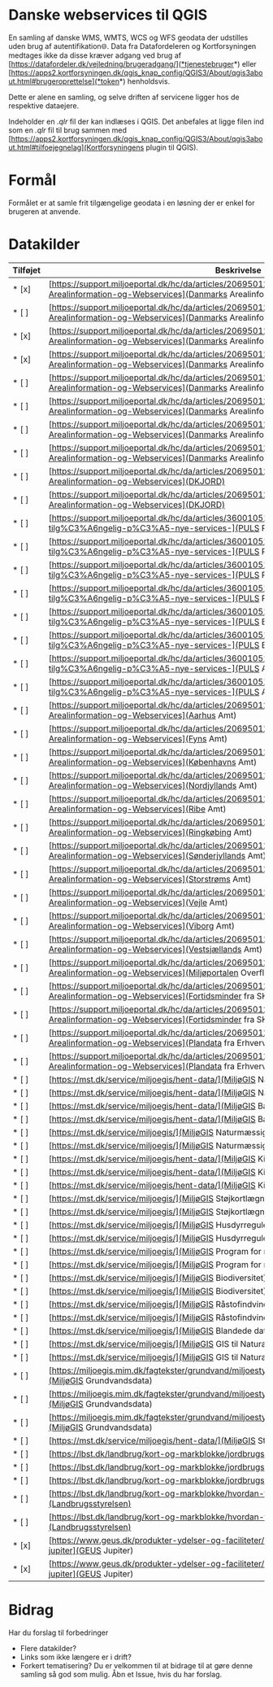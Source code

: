 # Danske webservices til QGIS
En samling af danske WMS, WMTS, WCS og WFS geodata der udstilles uden brug af autentifikation:globe_with_meridians:.
Data fra Datafordeleren og Kortforsyningen medtages ikke da disse kræver adgang ved brug af [https://datafordeler.dk/vejledning/brugeradgang/](*tjenestebruger*) eller [https://apps2.kortforsyningen.dk/qgis_knap_config/QGIS3/About/qgis3about.html#brugeroprettelse](*token*) henholdsvis.

Dette er alene en samling, og selve driften af servicene ligger hos de respektive dataejere.

Indeholder en *.qlr* fil der kan indlæses i QGIS.
Det anbefales at ligge filen ind som en *.qlr* fil til brug sammen med [https://apps2.kortforsyningen.dk/qgis_knap_config/QGIS3/About/qgis3about.html#tilfoejegnelag](Kortforsyningens plugin til QGIS).

# Formål
Formålet er at samle frit tilgængelige geodata i en løsning der er enkel for brugeren at anvende.

# Datakilder
Tilføjet | Beskrivelse | Type
---------|-------------|-----
* [x] | [https://support.miljoeportal.dk/hc/da/articles/206950129-Webservices-Arealinformation-Arealinformation-og-Webservices](Danmarks Arealinformation - DAIdb) | WMS
* [ ] | [https://support.miljoeportal.dk/hc/da/articles/206950129-Webservices-Arealinformation-Arealinformation-og-Webservices](Danmarks Arealinformation - DAIdb)  | WFS
* [x] | [https://support.miljoeportal.dk/hc/da/articles/206950129-Webservices-Arealinformation-Arealinformation-og-Webservices](Danmarks Arealinformation - DAI - Natur) | WMS
* [x] | [https://support.miljoeportal.dk/hc/da/articles/206950129-Webservices-Arealinformation-Arealinformation-og-Webservices](Danmarks Arealinformation - DAI - Natur) | WFS
* [ ] | [https://support.miljoeportal.dk/hc/da/articles/206950129-Webservices-Arealinformation-Arealinformation-og-Webservices](Danmarks Arealinformation - DAI - Landbrugsdrift) | WMS
* [ ] | [https://support.miljoeportal.dk/hc/da/articles/206950129-Webservices-Arealinformation-Arealinformation-og-Webservices](Danmarks Arealinformation - DAI - Landbrugsdrift) | WFS
* [ ] | [https://support.miljoeportal.dk/hc/da/articles/206950129-Webservices-Arealinformation-Arealinformation-og-Webservices](Danmarks Arealinformation - DAI - Husdyr) | WMS
* [ ] | [https://support.miljoeportal.dk/hc/da/articles/206950129-Webservices-Arealinformation-Arealinformation-og-Webservices](Danmarks Arealinformation - DAI - Husdyr) | WFS
* [ ] | [https://support.miljoeportal.dk/hc/da/articles/206950129-Webservices-Arealinformation-Arealinformation-og-Webservices](DKJORD) | WMS
* [ ] | [https://support.miljoeportal.dk/hc/da/articles/206950129-Webservices-Arealinformation-Arealinformation-og-Webservices](DKJORD) | WFS
* [ ] | [https://support.miljoeportal.dk/hc/da/articles/360010519438-Webservices-PULS-data-tilg%C3%A6ngelig-p%C3%A5-nye-services-](PULS Renseanlæg) | WMS
* [ ] | [https://support.miljoeportal.dk/hc/da/articles/360010519438-Webservices-PULS-data-tilg%C3%A6ngelig-p%C3%A5-nye-services-](PULS Renseanlæg) | WFS
* [ ] | [https://support.miljoeportal.dk/hc/da/articles/360010519438-Webservices-PULS-data-tilg%C3%A6ngelig-p%C3%A5-nye-services-](PULS Regnbetingede udløb) | WMS
* [ ] | [https://support.miljoeportal.dk/hc/da/articles/360010519438-Webservices-PULS-data-tilg%C3%A6ngelig-p%C3%A5-nye-services-](PULS Regnbetingede udløb) | WFS
* [ ] | [https://support.miljoeportal.dk/hc/da/articles/360010519438-Webservices-PULS-data-tilg%C3%A6ngelig-p%C3%A5-nye-services-](PULS Badevand) | WMS
* [ ] | [https://support.miljoeportal.dk/hc/da/articles/360010519438-Webservices-PULS-data-tilg%C3%A6ngelig-p%C3%A5-nye-services-](PULS Badevand) | WFS
* [ ] | [https://support.miljoeportal.dk/hc/da/articles/360010519438-Webservices-PULS-data-tilg%C3%A6ngelig-p%C3%A5-nye-services-](PULS Akvakultur) | WMS
* [ ] | [https://support.miljoeportal.dk/hc/da/articles/360010519438-Webservices-PULS-data-tilg%C3%A6ngelig-p%C3%A5-nye-services-](PULS Akvakultur) | WFS
* [ ] | [https://support.miljoeportal.dk/hc/da/articles/206950129-Webservices-Arealinformation-Arealinformation-og-Webservices](Aarhus Amt) | REST
* [ ] | [https://support.miljoeportal.dk/hc/da/articles/206950129-Webservices-Arealinformation-Arealinformation-og-Webservices](Fyns Amt) | REST
* [ ] | [https://support.miljoeportal.dk/hc/da/articles/206950129-Webservices-Arealinformation-Arealinformation-og-Webservices](Københavns Amt) | REST
* [ ] | [https://support.miljoeportal.dk/hc/da/articles/206950129-Webservices-Arealinformation-Arealinformation-og-Webservices](Nordjyllands Amt) | REST
* [ ] | [https://support.miljoeportal.dk/hc/da/articles/206950129-Webservices-Arealinformation-Arealinformation-og-Webservices](Ribe Amt) | REST
* [ ] | [https://support.miljoeportal.dk/hc/da/articles/206950129-Webservices-Arealinformation-Arealinformation-og-Webservices](Ringkøbing Amt) | REST
* [ ] | [https://support.miljoeportal.dk/hc/da/articles/206950129-Webservices-Arealinformation-Arealinformation-og-Webservices](Sønderjyllands Amt) | REST
* [ ] | [https://support.miljoeportal.dk/hc/da/articles/206950129-Webservices-Arealinformation-Arealinformation-og-Webservices](Storstrøms Amt) | REST
* [ ] | [https://support.miljoeportal.dk/hc/da/articles/206950129-Webservices-Arealinformation-Arealinformation-og-Webservices](Vejle Amt) | REST
* [ ] | [https://support.miljoeportal.dk/hc/da/articles/206950129-Webservices-Arealinformation-Arealinformation-og-Webservices](Viborg Amt) | REST
* [ ] | [https://support.miljoeportal.dk/hc/da/articles/206950129-Webservices-Arealinformation-Arealinformation-og-Webservices](Vestsjællands Amt) | REST
* [ ] | [https://support.miljoeportal.dk/hc/da/articles/206950129-Webservices-Arealinformation-Arealinformation-og-Webservices](Miljøportalen Overfladevand og Luft) | WFS
* [ ] | [https://support.miljoeportal.dk/hc/da/articles/206950129-Webservices-Arealinformation-Arealinformation-og-Webservices](Fortidsminder fra SKS) | WMS
* [ ] | [https://support.miljoeportal.dk/hc/da/articles/206950129-Webservices-Arealinformation-Arealinformation-og-Webservices](Fortidsminder fra SKS) | WFS
* [ ] | [https://support.miljoeportal.dk/hc/da/articles/206950129-Webservices-Arealinformation-Arealinformation-og-Webservices](Plandata fra Erhvervsstyrelsen) | WMS
* [ ] | [https://support.miljoeportal.dk/hc/da/articles/206950129-Webservices-Arealinformation-Arealinformation-og-Webservices](Plandata fra Erhvervsstyrelsen) | WFS
* [ ] | [https://mst.dk/service/miljoegis/hent-data/](MiljøGIS Natura 2000-Basisanalyse 2022-27) | WMS
* [ ] | [https://mst.dk/service/miljoegis/hent-data/](MiljøGIS Natura 2000-Basisanalyse 2022-27) | WFS
* [ ] | [https://mst.dk/service/miljoegis/hent-data/](MiljøGIS Basisanalyse vandområdeplane 2021-27) | WMS
* [ ] | [https://mst.dk/service/miljoegis/hent-data/](MiljøGIS Basisanalyse vandområdeplane 2021-27) | WFS
* [ ] | [https://mst.dk/service/miljoegis/](MiljøGIS Naturmæssigt særlig værdifuld skov) | WMS
* [ ] | [https://mst.dk/service/miljoegis/](MiljøGIS Naturmæssigt særlig værdifuld skov) | WFS
* [ ] | [https://mst.dk/service/miljoegis/hent-data/](MiljøGIS Kilmatilpasningsplaner) | WMS
* [ ] | [https://mst.dk/service/miljoegis/hent-data/](MiljøGIS Kilmatilpasningsplaner) | WMTS
* [ ] | [https://mst.dk/service/miljoegis/hent-data/](MiljøGIS Kilmatilpasningsplaner) | WFS
* [ ] | [https://mst.dk/service/miljoegis/](MiljøGIS Støjkortlægning) | WMS
* [ ] | [https://mst.dk/service/miljoegis/](MiljøGIS Støjkortlægning) | WFS
* [ ] | [https://mst.dk/service/miljoegis/](MiljøGIS Husdyrregulering) | WMS
* [ ] | [https://mst.dk/service/miljoegis/](MiljøGIS Husdyrregulering) | WFS
* [ ] | [https://mst.dk/service/miljoegis/](MiljøGIS Program for naturovervågning og 2017-21) | WMS
* [ ] | [https://mst.dk/service/miljoegis/](MiljøGIS Program for naturovervågning og 2017-21) | WFS
* [ ] | [https://mst.dk/service/miljoegis/](MiljøGIS Biodiversitet) | WMS
* [ ] | [https://mst.dk/service/miljoegis/](MiljøGIS Biodiversitet) | WMTS
* [ ] | [https://mst.dk/service/miljoegis/](MiljøGIS Råstofindvinding på havet) | WMS
* [ ] | [https://mst.dk/service/miljoegis/](MiljøGIS Råstofindvinding på havet) | WFS
* [ ] | [https://mst.dk/service/miljoegis/](MiljøGIS Blandede data) | WMS
* [ ] | [https://mst.dk/service/miljoegis/](MiljøGIS GIS til Natura2000) | WMS
* [ ] | [https://mst.dk/service/miljoegis/](MiljøGIS GIS til Natura2000) | WMS
* [ ] | [https://miljoegis.mim.dk/fagtekster/grundvand/miljoestyrelsens_udstilling_af_grundvandsdata.pdf](MiljøGIS Grundvandsdata) | WFS
* [ ] | [https://miljoegis.mim.dk/fagtekster/grundvand/miljoestyrelsens_udstilling_af_grundvandsdata.pdf](MiljøGIS Grundvandsdata) | WMS
* [ ] | [https://miljoegis.mim.dk/fagtekster/grundvand/miljoestyrelsens_udstilling_af_grundvandsdata.pdf](MiljøGIS Grundvandsdata) | WMTS
* [ ] | [https://mst.dk/service/miljoegis/hent-data/](MiljøGIS Støjkortet) | WMTS
* [ ] | [https://lbst.dk/landbrug/kort-og-markblokke/jordbrugsanalyser/#c39828](Jordbrugsanalyser) | WMS
* [ ] | [https://lbst.dk/landbrug/kort-og-markblokke/jordbrugsanalyser/#c39828](Jordbrugsanalyser) | WMS
* [ ] | [https://lbst.dk/landbrug/kort-og-markblokke/jordbrugsanalyser/#c39828](Jordbrugsanalyser) | WMS
* [ ] | [https://lbst.dk/landbrug/kort-og-markblokke/hvordan-faar-du-adgang-til-data/#c6647](Landbrugsstyrelsen) | WMS
* [ ] | [https://lbst.dk/landbrug/kort-og-markblokke/hvordan-faar-du-adgang-til-data/#c6647](Landbrugsstyrelsen) | WFS
* [x] | [https://www.geus.dk/produkter-ydelser-og-faciliteter/data-og-kort/national-boringsdatabase-jupiter](GEUS Jupiter) | WMS
* [x] | [https://www.geus.dk/produkter-ydelser-og-faciliteter/data-og-kort/national-boringsdatabase-jupiter](GEUS Jupiter) | WFS

# Bidrag
Har du forslag til forbedringer
* Flere datakilder?
* Links som ikke længere er i drift?
* Forkert tematisering?
Du er velkommen til at bidrage til at gøre denne samling så god som mulig.
Åbn et Issue, hvis du har forslag.